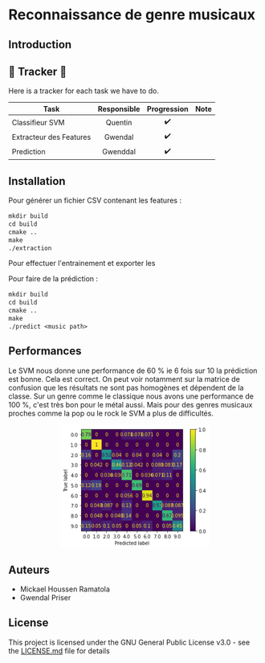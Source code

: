 # Reconnaissance de genre musicaux 

## Introduction




## :barber: Tracker :barber:
Here is a tracker for each task we have to do.

| Task            |Responsible | Progression      | Note |
| ----------------|:----------:|:----------------:|:----:|
| Classifieur SVM      |Quentin     |:heavy_check_mark:|      |
| Extracteur des Features |Gwendal |:heavy_check_mark:|      |
| Prediction  |Gwenddal      |:heavy_check_mark:|      |



## Installation


Pour générer un fichier CSV contenant les features :

```
mkdir build
cd build 
cmake ..
make 
./extraction
``` 

Pour effectuer l'entrainement et exporter les 


Pour faire de la prédiction :

```
mkdir build
cd build 
cmake ..
make 
./predict <music path>
``` 


## Performances


Le SVM nous donne une performance de 60 % ie 6 fois sur 10 la prédiction est bonne. 
Cela est correct. On peut voir notamment sur la matrice de confusion que les résultats ne sont pas homogènes et dépendent de la classe. 
Sur un genre comme le classique nous avons une performance de 100 %, c'est très bon pour le métal aussi. Mais pour des genres musicaux proches 
comme la pop ou le rock le SVM a plus de difficultés. 

<figure>
    <img src="images/confusion_matrix.png" alt="Confusion Matrix du Model" style="display: block; margin-left: auto;margin-right: auto; width: 70%;">
</figure>


## Auteurs

* Mickael Houssen Ramatola
* Gwendal Priser

## License

This project is licensed under the GNU General Public License v3.0 - see the [LICENSE.md](LICENSE.md) file for details


